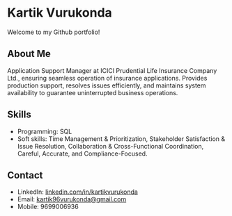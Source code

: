 # Kartik Vurukonda

Welcome to my Github portfolio! 

## About Me
Application Support Manager at ICICI Prudential Life Insurance Company Ltd., ensuring seamless operation of insurance applications. Provides production support, resolves issues efficiently, and maintains system availability to guarantee uninterrupted business operations.

## Skills
- Programming: SQL
- Soft skills: Time Management & Prioritization, Stakeholder Satisfaction & Issue Resolution, Collaboration & Cross-Functional Coordination, Careful, Accurate, and Compliance-Focused.

## Contact
- LinkedIn: [linkedin.com/in/kartikvurukonda](https://www.linkedin.com/in/kartik-vurukonda-353960102)
- Email: kartik96vurukonda@gmail.com
- Mobile: 9699006936

